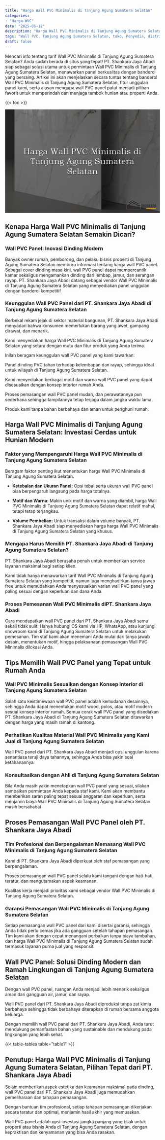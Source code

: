 ```yaml
---
title: "Harga Wall PVC Minimalis di Tanjung Agung Sumatera Selatan"
categories: 
- "Harga-WVC"
date: "2025-06-12"
description: "Harga Wall PVC Minimalis di Tanjung Agung Sumatera Selatan bagi hunian, perkantoran, dan toko. Produk terbaik, pilihan motif, variasi warna modern, dengan servis instalasi oleh tim ahli serta garansi resmi!|Layanan penjualan Wall PVC Minimalis di Tanjung Agung Sumatera Selatan untuk keperluan tempat tinggal, perkantoran, maupun toko, beserta produk berkualitas dan penempatan oleh tenaga ahli berpengalaman serta garansi resmi.|Solusi Wall PVC Minimalis di Tanjung Agung Sumatera Selatan yang terbukti untuk rumah, perkantoran, serta ritel, dengan material terbaik dan penempatan dikerjakan oleh tim profesional serta garansi resmi.|Penjualan Wall PVC Minimalis di Tanjung Agung Sumatera Selatan bagi hunian, kantor, serta gerai, beserta produk berkualitas dan pemasangan oleh tim ahli, dilengkapi dengan jaminan resmi.}"
tags: "Wall PVC, Tanjung Agung Sumatera Selatan, toko, Penyedia, distributor"
draft: false
---
```


Mencari info tentang tarif Wall PVC Minimalis di Tanjung Agung Sumatera Selatan? Anda sudah berada di situs yang tepat! PT. Shankara Jaya Abadi siap sebagai solusi utama untuk permintaan Wall PVC Minimalis di Tanjung Agung Sumatera Selatan, menawarkan panel berkualitas dengan banderol yang bersaing. Artikel ini akan menjelaskan secara tuntas tentang banderol Wall PVC Minimalis di Tanjung Agung Sumatera Selatan, fitur unggulan panel kami, serta alasan mengapa wall PVC panel patut menjadi pilihan favorit untuk memperindah dan menjaga tembok hunian atau properti Anda.

{{< toc >}}

![Harga Wall PVC Minimalis di Tanjung Agung Sumatera Selatan](/images/Harga-WVC/Harga-Wall-PVC-Minimalis-di-Tanjung-Agung-Sumatera-Selatan.png)


## Kenapa Harga Wall PVC Minimalis di Tanjung Agung Sumatera Selatan Semakin Dicari?

### Wall PVC Panel: Inovasi Dinding Modern

Banyak owner rumah, pemborong, dan pelaku bisnis properti di Tanjung Agung Sumatera Selatan memburu informasi tentang harga wall PVC panel. Sebagai cover dinding masa kini, wall PVC panel dapat mempercantik kamar sekaligus mengamankan dinding dari lembap, jamur, dan serangan rayap. PT. Shankara Jaya Abadi datang sebagai vendor Wall PVC Minimalis di Tanjung Agung Sumatera Selatan yang menyediakan panel unggulan dengan banderol kompetitif

### Keunggulan Wall PVC Panel dari PT. Shankara Jaya Abadi di Tanjung Agung Sumatera Selatan

Berbekal rekam jejak di sektor material bangunan, PT. Shankara Jaya Abadi menyadari bahwa konsumen memerlukan barang yang awet, gampang dirawat, dan menarik.

Kami menyediakan harga Wall PVC Minimalis di Tanjung Agung Sumatera Selatan yang setara dengan mutu dan fitur produk yang Anda terima.

Inilah beragam keunggulan wall PVC panel yang kami tawarkan:

Panel dinding PVC tahan terhadap kelembapan dan rayap, sehingga ideal untuk wilayah di Tanjung Agung Sumatera Selatan.

Kami menyediakan berbagai motif dan warna wall PVC panel yang dapat disesuaikan dengan konsep interior rumah Anda.

Proses pemasangan wall PVC panel mudah, dan perawatannya pun sederhana sehingga tampilannya tetap terjaga dalam jangka waktu lama.

Produk kami tanpa bahan berbahaya dan aman untuk penghuni rumah.

## Harga Wall PVC Minimalis di Tanjung Agung Sumatera Selatan: Investasi Cerdas untuk Hunian Modern

### Faktor yang Mempengaruhi Harga Wall PVC Minimalis di Tanjung Agung Sumatera Selatan

Beragam faktor penting ikut menentukan harga Wall PVC Minimalis di Tanjung Agung Sumatera Selatan.

- **Ketebalan dan Ukuran Panel:** Opsi tebal serta ukuran wall PVC panel bisa berpengaruh langsung pada harga totalnya.

- **Motif dan Warna:** Makin unik motif dan warna yang diambil, harga Wall PVC Minimalis di Tanjung Agung Sumatera Selatan dapat relatif mahal, tetapi tetap terjangkau.

- **Volume Pembelian:** Untuk transaksi dalam volume banyak, PT. Shankara Jaya Abadi siap menyediakan harga harga Wall PVC Minimalis di Tanjung Agung Sumatera Selatan yang khusus.

### Mengapa Harus Memilih PT. Shankara Jaya Abadi di Tanjung Agung Sumatera Selatan?

PT. Shankara Jaya Abadi berusaha penuh untuk memberikan service layanan maksimal bagi setiap klien.

Kami tidak hanya menawarkan tarif Wall PVC Minimalis di Tanjung Agung Sumatera Selatan yang kompetitif, namun juga menghadirkan tanya jawab free untuk memudahkan Anda menyesuaikan varian wall PVC panel yang paling sesuai dengan keperluan dan dana Anda.

### Proses Pemesanan Wall PVC Minimalis diPT. Shankara Jaya Abadi

Cara mendapatkan wall PVC panel dari PT. Shankara Jaya Abadi sama sekali tidak sulit. Hanya hubungi CS kami via HP, WhatsApp, atau kunjungi showroom kami di Tanjung Agung Sumatera Selatan untuk melakukan pemesanan. Tim staf kami akan menemani Anda mulai dari tanya jawab desain, menentukan motif, hingga pelaksanaan pemasangan Wall PVC Minimalis dilokasi Anda.

## Tips Memilih Wall PVC Panel yang Tepat untuk Rumah Anda

### Wall PVC Minimalis Sesuaikan dengan Konsep Interior di Tanjung Agung Sumatera Selatan

Salah satu keistimewaan wall PVC panel adalah kemudahan desainnya, sehingga Anda dapat menentukan motif wood, polos, atau motif modern sesuai konsep interior rumah. Semua corak wall PVC panel yang disediakan PT. Shankara Jaya Abadi di Tanjung Agung Sumatera Selatan ditawarkan dengan harga yang masih ramah di kantong.

### Perhatikan Kualitas Material Wall PVC Minimalis yang Kami Jual di Tanjung Agung Sumatera Selatan

Wall PVC panel dari PT. Shankara Jaya Abadi menjadi opsi unggulan karena senantiasa teruji daya tahannya, sehingga Anda bisa yakin soal ketahanannya.

### Konsultasikan dengan Ahli di Tanjung Agung Sumatera Selatan

Bila Anda masih yakin menetapkan wall PVC panel yang sesuai, silakan sampaikan permintaan Anda kepada staf kami. Kami akan membantu memberikan saran paling tepat sesuai anggaran dan keperluan, serta menjamin biaya Wall PVC Minimalis di Tanjung Agung Sumatera Selatan masih bersahabat.

## Proses Pemasangan Wall PVC Panel oleh PT. Shankara Jaya Abadi

### Tim Profesional dan Berpengalaman Memasang Wall PVC Minimalis di Tanjung Agung Sumatera Selatan

Kami di PT. Shankara Jaya Abadi diperkuat oleh staf pemasangan yang berpengalaman.

Proses pemasangan wall PVC panel selalu kami tangani dengan hati-hati, teratur, dan mengutamakan aspek keamanan.

Kualitas kerja menjadi prioritas kami sebagai vendor Wall PVC Minimalis di Tanjung Agung Sumatera Selatan.

### Garansi Pemasangan Wall PVC Minimalis di Tanjung Agung Sumatera Selatan

Setiap pemasangan wall PVC panel dari kami disertai garansi, sehingga Anda tidak perlu cemas jika ada gangguan setelah tahapan pemasangan. Tim kami akan dengan cepat menangani perbaikan tanpa biaya tambahan, dan harga Wall PVC Minimalis di Tanjung Agung Sumatera Selatan sudah termasuk layanan purna jual yang responsif.

## Wall PVC Panel: Solusi Dinding Modern dan Ramah Lingkungan di Tanjung Agung Sumatera Selatan

Dengan wall PVC panel, ruangan Anda menjadi lebih menarik sekaligus aman dari gangguan air, jamur, dan rayap.

Wall PVC panel dari PT. Shankara Jaya Abadi diproduksi tanpa zat kimia berbahaya sehingga tidak berbahaya diterapkan di rumah bersama anggota keluarga.

Dengan memilih wall PVC panel dari PT. Shankara Jaya Abadi, Anda turut mendukung pemanfaatan bahan yang sustainable dan mendukung pada lingkungan yang lebih sehat.

{{< table-tables table="table1" >}}

## Penutup: Harga Wall PVC Minimalis di Tanjung Agung Sumatera Selatan, Pilihan Tepat dari PT. Shankara Jaya Abadi

Selain memberikan aspek estetika dan keamanan maksimal pada dinding, wall PVC panel dari PT. Shankara Jaya Abadi juga memudahkan pemeliharaan dan tahapan pemasangan.

Dengan bantuan tim profesional, setiap tahapan pemasangan dikerjakan secara teratur dan optimal, menjamin hasil akhir yang memuaskan.

Wall PVC panel adalah opsi investasi jangka panjang yang bijak untuk properti atau bisnis Anda di Tanjung Agung Sumatera Selatan, dengan kepraktisan dan kenyamanan yang bisa Anda rasakan.